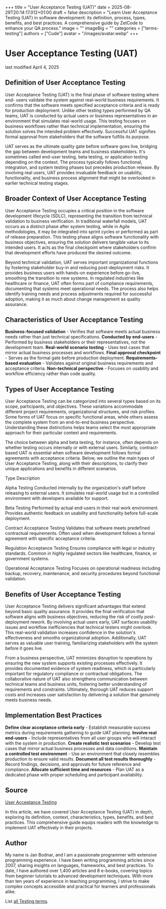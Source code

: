+++
title = "User Acceptance Testing (UAT)"
date = 2025-08-29T20:14:17.012+01:00
draft = false
description = "Learn User Acceptance Testing (UAT) in software development: its definition, process, types, benefits, and best practices. A comprehensive guide by ZetCode to enhance your QA process."
image = ""
imageBig = ""
categories = ["terms-testing"]
authors = ["Cude"]
avatar = "/images/avatar.webp"
+++

# User Acceptance Testing (UAT)

last modified April 4, 2025

## Definition of User Acceptance Testing

User Acceptance Testing (UAT) is the final phase of software testing where end-
users validate the system against real-world business requirements. It confirms
that the software meets specified acceptance criteria and is ready for production
deployment. Unlike other testing types performed by QA teams, UAT is conducted
by actual users or business representatives in an environment that simulates
real-world usage. This testing focuses on business workflows rather than
technical implementation, ensuring the solution solves the intended problem
effectively. Successful UAT signifies formal approval from stakeholders that the
software fulfills its purpose.

UAT serves as the ultimate quality gate before software goes live, bridging the
gap between development teams and business stakeholders. It's sometimes called
end-user testing, beta testing, or application testing depending on the context.
The process typically follows functional, integration, and system testing phases
but precedes production release. By involving real users, UAT provides
invaluable feedback on usability, functionality, and business process alignment
that might be overlooked in earlier technical testing stages.

## Broader Context of User Acceptance Testing

User Acceptance Testing occupies a critical position in the software development
lifecycle (SDLC), representing the transition from technical validation to
business verification. In traditional waterfall models, UAT occurs as a distinct
phase after system testing, while in Agile methodologies, it may be integrated
into sprint cycles or performed as part of release preparation. This testing
phase aligns software functionality with business objectives, ensuring the
solution delivers tangible value to its intended users. It acts as the final
checkpoint where stakeholders confirm that development efforts have produced the
desired outcome.

Beyond technical validation, UAT serves important organizational functions by
fostering stakeholder buy-in and reducing post-deployment risks. It provides
business users with hands-on experience before go-live, smoothing the transition
to new systems. In regulated industries like healthcare or finance, UAT often
forms part of compliance requirements, documenting that systems meet operational
needs. The process also helps identify training needs and process adjustments
required for successful adoption, making it as much about change management as
quality assurance.

## Characteristics of User Acceptance Testing

**Business-focused validation** - Verifies that software meets
actual business needs rather than just technical specifications.
**Conducted by end-users** - Performed by business stakeholders
or their representatives, not the development team.
**Real-world scenario testing** - Uses test cases that mirror
actual business processes and workflows.
**Final approval checkpoint** - Serves as the formal gate before
production deployment.
**Requirements-based evaluation** - Validates against original
business requirements and acceptance criteria.
**Non-technical perspective** - Focuses on usability and
workflow efficiency rather than code quality.

## Types of User Acceptance Testing

User Acceptance Testing can be categorized into several types based on its scope,
participants, and objectives. These variations accommodate different project
requirements, organizational structures, and risk profiles. Some forms of UAT
focus on specific functional areas, while others assess the complete system from
an end-to-end business perspective. Understanding these distinctions helps teams
select the most appropriate approach for their particular context and
requirements.

The choice between alpha and beta testing, for instance, often depends on
whether testing occurs internally or with external users. Similarly,
contract-based UAT is essential when software development follows formal
agreements with acceptance criteria. Below, we outline the main types of User
Acceptance Testing, along with their descriptions, to clarify their unique
applications and benefits in different scenarios.

Type
Description

Alpha Testing
Conducted internally by the organization's staff before releasing to
external users. It simulates real-world usage but in a controlled environment
with developers available for support.

Beta Testing
Performed by actual end-users in their real work environment. Provides
authentic feedback on usability and functionality before full-scale deployment.

Contract Acceptance Testing
Validates that software meets predefined contractual requirements. Often
used when development follows a formal agreement with specific acceptance
criteria.

Regulation Acceptance Testing
Ensures compliance with legal or industry standards. Common in highly
regulated sectors like healthcare, finance, or government systems.

Operational Acceptance Testing
Focuses on operational readiness including backup, recovery, maintenance,
and security procedures beyond functional validation.

## Benefits of User Acceptance Testing

User Acceptance Testing delivers significant advantages that extend beyond basic
quality assurance. It provides the final verification that software aligns with
business objectives, reducing the risk of costly post-deployment rework. By
involving actual users early, UAT surfaces usability issues and workflow
inefficiencies that technical testers might overlook. This real-world validation
increases confidence in the solution's effectiveness and smooths organizational
adoption. Additionally, UAT serves as valuable user training, familiarizing
stakeholders with the system before it goes live.

From a business perspective, UAT minimizes disruption to operations by ensuring
the new system supports existing processes effectively. It provides documented
evidence of system readiness, which is particularly important for regulatory
compliance or contractual obligations. The collaborative nature of UAT also
strengthens communication between technical teams and business units, fostering
better understanding of requirements and constraints. Ultimately, thorough UAT
reduces support costs and increases user satisfaction by delivering a solution
that genuinely meets business needs.

## Implementation Best Practices

**Define clear acceptance criteria early** - Establish measurable
success metrics during requirements gathering to guide UAT planning.
**Involve real end-users** - Include representatives from all
user groups who will interact with the system in production.
**Create realistic test scenarios** - Develop test cases that
mirror actual business processes and data conditions.
**Maintain a controlled test environment** - Use an environment
that closely resembles production to ensure valid results.
**Document all test results thoroughly** - Record findings,
decisions, and approvals for future reference and compliance.
**Allocate sufficient time and resources** - Plan UAT as a
dedicated phase with proper scheduling and participant availability.

## Source

[User Acceptance Testing](https://en.wikipedia.org/wiki/Acceptance_testing)

In this article, we have covered User Acceptance Testing (UAT) in depth,
exploring its definition, context, characteristics, types, benefits, and best
practices. This comprehensive guide equips readers with the knowledge to
implement UAT effectively in their projects.

## Author

My name is Jan Bodnar, and I am a passionate programmer with extensive
programming experience. I have been writing programming articles since 2007,
sharing insights on languages, frameworks, and best practices. To date, I have
authored over 1,400 articles and 8 e-books, covering topics from beginner
tutorials to advanced development techniques. With more than ten years of
experience in teaching programming, I strive to make complex concepts accessible
and practical for learners and professionals alike.

List [all Testing terms](/all/#terms-test).